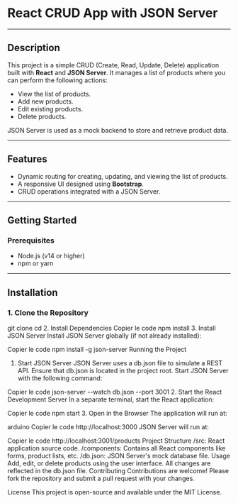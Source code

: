 # **React CRUD App with JSON Server**

---

## **Description**  
This project is a simple CRUD (Create, Read, Update, Delete) application built with **React** and **JSON Server**. It manages a list of products where you can perform the following actions:  
- View the list of products.  
- Add new products.  
- Edit existing products.  
- Delete products.  

JSON Server is used as a mock backend to store and retrieve product data.

---

## **Features**  
- Dynamic routing for creating, updating, and viewing the list of products.  
- A responsive UI designed using **Bootstrap**.  
- CRUD operations integrated with a JSON Server.  

---

## **Getting Started**  

### **Prerequisites**  
- Node.js (v14 or higher)  
- npm or yarn  

---

## **Installation**  

### **1. Clone the Repository**  
git clone <repository-url>
cd <repository-folder>
2. Install Dependencies
Copier le code
npm install
3. Install JSON Server
Install JSON Server globally (if not already installed):

Copier le code
npm install -g json-server
Running the Project
1. Start JSON Server
JSON Server uses a db.json file to simulate a REST API. Ensure that db.json is located in the project root.
Start JSON Server with the following command:

Copier le code
json-server --watch db.json --port 3001
2. Start the React Development Server
In a separate terminal, start the React application:

Copier le code
npm start
3. Open in the Browser
The application will run at:

arduino
Copier le code
http://localhost:3000
JSON Server will run at:

Copier le code
http://localhost:3001/products
Project Structure
/src: React application source code.
/components: Contains all React components like forms, product lists, etc.
/db.json: JSON Server's mock database file.
Usage
Add, edit, or delete products using the user interface.
All changes are reflected in the db.json file.
Contributing
Contributions are welcome! Please fork the repository and submit a pull request with your changes.

License
This project is open-source and available under the MIT License.